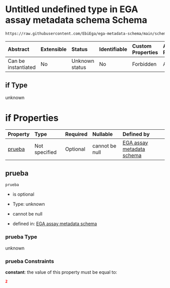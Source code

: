 # Untitled undefined type in EGA assay metadata schema Schema

```txt
https://raw.githubusercontent.com/EbiEga/ega-metadata-schema/main/schemas/EGA.assay.json#/properties/assayTypeSpecifications/properties/arrayAssaySpecifications/anyOf/0/if
```



| Abstract            | Extensible | Status         | Identifiable | Custom Properties | Additional Properties | Access Restrictions | Defined In                                                                 |
| :------------------ | :--------- | :------------- | :----------- | :---------------- | :-------------------- | :------------------ | :------------------------------------------------------------------------- |
| Can be instantiated | No         | Unknown status | No           | Forbidden         | Allowed               | none                | [EGA.assay.json\*](../../../schemas/EGA.assay.json "open original schema") |

## if Type

unknown

# if Properties

| Property          | Type          | Required | Nullable       | Defined by                                                                                                                                                                                                                                                                                                                                                                  |
| :---------------- | :------------ | :------- | :------------- | :-------------------------------------------------------------------------------------------------------------------------------------------------------------------------------------------------------------------------------------------------------------------------------------------------------------------------------------------------------------------------- |
| [prueba](#prueba) | Not specified | Optional | cannot be null | [EGA assay metadata schema](ega-11-properties-assay-type-specifications-properties-specifications-of-an-array-assay-anyof-2-labels-per-array-check-if-properties-prueba.md "https://raw.githubusercontent.com/EbiEga/ega-metadata-schema/main/schemas/EGA.assay.json#/properties/assayTypeSpecifications/properties/arrayAssaySpecifications/anyOf/0/if/properties/prueba") |

## prueba



`prueba`

*   is optional

*   Type: unknown

*   cannot be null

*   defined in: [EGA assay metadata schema](ega-11-properties-assay-type-specifications-properties-specifications-of-an-array-assay-anyof-2-labels-per-array-check-if-properties-prueba.md "https://raw.githubusercontent.com/EbiEga/ega-metadata-schema/main/schemas/EGA.assay.json#/properties/assayTypeSpecifications/properties/arrayAssaySpecifications/anyOf/0/if/properties/prueba")

### prueba Type

unknown

### prueba Constraints

**constant**: the value of this property must be equal to:

```json
2
```
